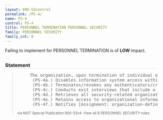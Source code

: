 ```yaml
---
layout: 800-53control
permalink: /PS-4/
name: PS-4
control: PS-4
title: PERSONNEL TERMINATION PERSONNEL SECURITY
family: PERSONNEL SECURITY
family_cnt: 8
---
```

<p class="text-info">Failing to implement for PERSONNEL TERMINATION is of <b>LOW</b> impact.</p>

<h3 style="border-bottom:1px solid #ddd;margin:30px 0 8px 0;">Statement</h3>
<blockquote>
<pre>     The organization, upon termination of individual employment: 
      (PS-4a.) Disables information system access within [Assignment: organization-defined time period]; 
      (PS-4b.) Terminates/revokes any authenticators/credentials associated with the individual; 
      (PS-4c.) Conducts exit interviews that include a discussion of [Assignment: organization-defined information security topics]; 
      (PS-4d.) Retrieves all security-related organizational information system-related property; 
      (PS-4e.) Retains access to organizational information and information systems formerly controlled by terminated individual; and 
      (PS-4f.) Notifies [Assignment: organization-defined personnel or roles] within [Assignment: organization-defined time period]. 
</pre>
<p><small>via NIST Special Publication 800-53v4. View all 8 <i>PERSONNEL SECURITY</i> rules. <a href="/cce/ssg/group/$Group_id"><span class="glyphicon glyphicon-link"></span></a> </small></p>
</blockquote>

